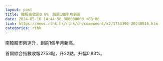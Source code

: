 ```yaml
---
layout: post
title: 韓股高收逾0.8%　創逾1個半月新高
date: 2024-05-16 14:44:50.000000000 +08:00
link: https://news.rthk.hk/rthk/ch/component/k2/1753390-20240516.htm
categories: rthk
---
```


南韓股市兩連升，創逾1個半月新高。

首爾綜合指數收報2753點，升22點，升幅0.83%。
